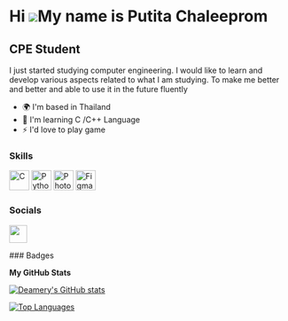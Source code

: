 Hi ![](https://user-images.githubusercontent.com/18350557/176309783-0785949b-9127-417c-8b55-ab5a4333674e.gif)My name is Putita Chaleeprom
=========================================================================================================================================

CPE Student
-----------

I just started studying computer engineering. I would like to learn and develop various aspects related to what I am studying. To make me better and better and able to use it in the future fluently

* 🌍  I'm based in Thailand
* 🧠  I'm learning C /C++ Language
* ⚡  I'd love to play game

### Skills

<p align="left">
<a href="https://docs.microsoft.com/en-us/cpp/?view=msvc-170" target="_blank" rel="noreferrer"><img src="https://raw.githubusercontent.com/danielcranney/readme-generator/main/public/icons/skills/c-colored.svg" width="36" height="36" alt="C" /></a>
<a href="https://www.python.org/" target="_blank" rel="noreferrer"><img src="https://raw.githubusercontent.com/danielcranney/readme-generator/main/public/icons/skills/python-colored.svg" width="36" height="36" alt="Python" /></a>
<a href="https://www.adobe.com/uk/products/photoshop.html" target="_blank" rel="noreferrer"><img src="https://raw.githubusercontent.com/danielcranney/readme-generator/main/public/icons/skills/photoshop-colored.svg" width="36" height="36" alt="Photoshop" /></a>
<a href="https://www.figma.com/" target="_blank" rel="noreferrer"><img src="https://raw.githubusercontent.com/danielcranney/readme-generator/main/public/icons/skills/figma-colored.svg" width="36" height="36" alt="Figma" /></a>
</p>

### Socials

<p align="left"> <a href="https://www.github.com/Deamery" target="_blank" rel="noreferrer"><img src="https://raw.githubusercontent.com/danielcranney/readme-generator/main/public/icons/socials/github.svg" width="32" height="32" /></a></p>
### Badges

<b>My GitHub Stats</b>

<a href="http://www.github.com/Deamery"><img src="https://github-readme-stats.vercel.app/api?username=Deamery&show_icons=true&hide=&count_private=true&title_color=a855f7&text_color=a855f7&icon_color=0891b2&bg_color=1c1917&hide_border=true&show_icons=true" alt="Deamery's GitHub stats" /></a>

<a href="https://github.com/Deamery" align="left"><img src="https://github-readme-stats.vercel.app/api/top-langs/?username=Deamery&langs_count=10&title_color=a855f7&text_color=a855f7&icon_color=0891b2&bg_color=1c1917&hide_border=true&locale=en&custom_title=Top%20%Languages" alt="Top Languages" /></a>
